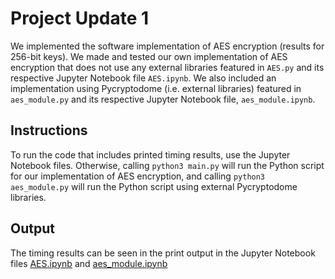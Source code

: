 # Project Update 1

We implemented the software implementation of AES encryption (results for 256-bit keys). 
We made and tested our own implementation of AES encryption that does not use any external libraries featured in `AES.py` and its respective Jupyter Notebook file `AES.ipynb`.
We also included an implementation using Pycryptodome (i.e. external libraries) featured in `aes_module.py` and its respective Jupyter Notebook file, `aes_module.ipynb`.

## Instructions

To run the code that includes printed timing results, use the Jupyter Notebook files. 
Otherwise, calling `python3 main.py` will run the Python script for our implementation of AES encryption, and 
calling `python3 aes_module.py` will run the Python script using external Pycryptodome libraries.

## Output

The timing results can be seen in the print output in the Jupyter Notebook files [AES.ipynb](https://github.com/Zanatticus/FPGA_AES_Accelerator/blob/main/Project_Update_1/AES.ipynb) and [aes_module.ipynb](https://github.com/Zanatticus/FPGA_AES_Accelerator/blob/main/Project_Update_1/aes_module.ipynb)
